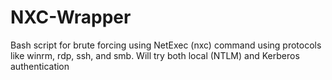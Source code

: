# NXC-Wrapper
Bash script for brute forcing using NetExec (nxc) command using protocols like winrm, rdp, ssh, and smb. Will try both local (NTLM) and Kerberos authentication
